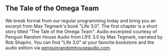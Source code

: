 ## The Tale of the Omega Team

We break format from our regular programming today and bring you an excerpt from Max Tegmark's book "Life 3.0".  The first chapter is a short story titled "The Tale of the Omega Team".  Audio excerpted courtesy of Penguin Random House Audio from LIFE 3.0 by Max Tegmark, narrated by Rob Shapiro.  You can find "Life 3.0" at your favorite bookstore and the audio edition via [penguinrandomhouseaudio.com](https://penguinrandomhouseaudio.com).

